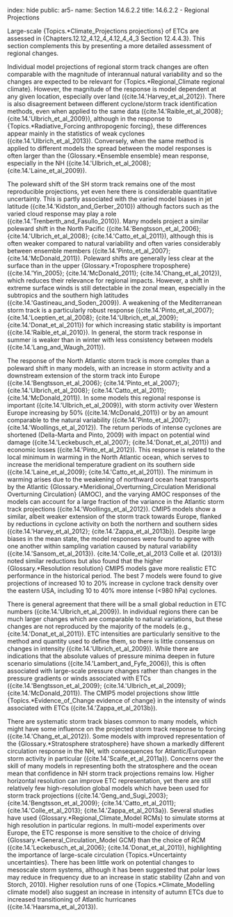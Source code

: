 index: hide
public: ar5-
name: Section 14.6.2.2
title: 14.6.2.2 - Regional Projections

Large-scale {Topics.*Climate_Projections projections} of ETCs are assessed in {Chapters.12.12_4.12_4_4.12_4_4_3 Section 12.4.4.3}. This section complements this by presenting a more detailed assessment of regional changes.

Individual model projections of regional storm track changes are often comparable with the magnitude of interannual natural variability and so the changes are expected to be relevant for {Topics.*Regional_Climate regional climate}. However, the magnitude of the response is model dependent at any given location, especially over land ({cite.14.'Harvey_et_al_2012}). There is also disagreement between different cyclone/storm track identification methods, even when applied to the same data ({cite.14.'Raible_et_al_2008}; {cite.14.'Ulbrich_et_al_2009}), although in the response to {Topics.*Radiative_Forcing anthropogenic forcing}, these differences appear mainly in the statistics of weak cyclones ({cite.14.'Ulbrich_et_al_2013}). Conversely, when the same method is applied to different models the spread between the model responses is often larger than the {Glossary.*Ensemble ensemble} mean response, especially in the NH ({cite.14.'Ulbrich_et_al_2008}; {cite.14.'Laine_et_al_2009}).

The poleward shift of the SH storm track remains one of the most reproducible projections, yet even here there is considerable quantitative uncertainty. This is partly associated with the varied model biases in jet latitude ({cite.14.'Kidston_and_Gerber_2010}) although factors such as the varied cloud response may play a role ({cite.14.'Trenberth_and_Fasullo_2010}). Many models project a similar poleward shift in the North Pacific ({cite.14.'Bengtsson_et_al_2006}; {cite.14.'Ulbrich_et_al_2008}; {cite.14.'Catto_et_al_2011}), although this is often weaker compared to natural variability and often varies considerably between ensemble members ({cite.14.'Pinto_et_al_2007}; {cite.14.'McDonald_2011}). Poleward shifts are generally less clear at the surface than in the upper {Glossary.*Troposphere troposphere} ({cite.14.'Yin_2005}; {cite.14.'McDonald_2011}; {cite.14.'Chang_et_al_2012}), which reduces their relevance for regional impacts. However, a shift in extreme surface winds is still detectable in the zonal mean, especially in the subtropics and the southern high latitudes ({cite.14.'Gastineau_and_Soden_2009}). A weakening of the Mediterranean storm track is a particularly robust response ({cite.14.'Pinto_et_al_2007}; {cite.14.'Loeptien_et_al_2008}; {cite.14.'Ulbrich_et_al_2009}; {cite.14.'Donat_et_al_2011}) for which increasing static stability is important ({cite.14.'Raible_et_al_2010}). In general, the storm track response in summer is weaker than in winter with less consistency between models ({cite.14.'Lang_and_Waugh_2011}).

The response of the North Atlantic storm track is more complex than a poleward shift in many models, with an increase in storm activity and a downstream extension of the storm track into Europe ({cite.14.'Bengtsson_et_al_2006}; {cite.14.'Pinto_et_al_2007}; {cite.14.'Ulbrich_et_al_2008}; {cite.14.'Catto_et_al_2011}; {cite.14.'McDonald_2011}). In some models this regional response is important ({cite.14.'Ulbrich_et_al_2009}), with storm activity over Western Europe increasing by 50% ({cite.14.'McDonald_2011}) or by an amount comparable to the natural variability ({cite.14.'Pinto_et_al_2007}; {cite.14.'Woollings_et_al_2012}). The return periods of intense cyclones are shortened (Della-Marta and Pinto, 2009) with impact on potential wind damage ({cite.14.'Leckebusch_et_al_2007}; {cite.14.'Donat_et_al_2011}) and economic losses ({cite.14.'Pinto_et_al_2012}). This response is related to the local minimum in warming in the North Atlantic ocean, which serves to increase the meridional temperature gradient on its southern side ({cite.14.'Laine_et_al_2009}; {cite.14.'Catto_et_al_2011}). The minimum in warming arises due to the weakening of northward ocean heat transports by the Atlantic {Glossary.*Meridional_Overturning_Circulation Meridional Overturning Circulation} (AMOC), and the varying AMOC responses of the models can account for a large fraction of the variance in the Atlantic storm track projections ({cite.14.'Woollings_et_al_2012}). CMIP5 models show a similar, albeit weaker extension of the storm track towards Europe, flanked by reductions in cyclone activity on both the northern and southern sides ({cite.14.'Harvey_et_al_2012}; {cite.14.'Zappa_et_al_2013b}). Despite large biases in the mean state, the model responses were found to agree with one another within sampling variation caused by natural variability ({cite.14.'Sansom_et_al_2013}). {cite.14.'Colle_et_al_2013 Colle et al. (2013)} noted similar reductions but also found that the higher {Glossary.*Resolution resolution} CMIP5 models gave more realistic ETC performance in the historical period. The best 7 models were found to give projections of increased 10 to 20% increase in cyclone track density over the eastern USA, including 10 to 40% more intense (<980 hPa) cyclones.

There is general agreement that there will be a small global reduction in ETC numbers ({cite.14.'Ulbrich_et_al_2009}). In individual regions there can be much larger changes which are comparable to natural variations, but these changes are not reproduced by the majority of the models (e.g., {cite.14.'Donat_et_al_2011}). ETC intensities are particularly sensitive to the method and quantity used to define them, so there is little consensus on changes in intensity ({cite.14.'Ulbrich_et_al_2009}). While there are indications that the absolute values of pressure minima deepen in future scenario simulations ({cite.14.'Lambert_and_Fyfe_2006}), this is often associated with large-scale pressure changes rather than changes in the pressure gradients or winds associated with ETCs ({cite.14.'Bengtsson_et_al_2009}; {cite.14.'Ulbrich_et_al_2009}; {cite.14.'McDonald_2011}). The CMIP5 model projections show little {Topics.*Evidence_of_Change evidence of change} in the intensity of winds associated with ETCs ({cite.14.'Zappa_et_al_2013b}).

There are systematic storm track biases common to many models, which might have some influence on the projected storm track response to forcing ({cite.14.'Chang_et_al_2012}). Some models with improved representation of the {Glossary.*Stratosphere stratosphere} have shown a markedly different circulation response in the NH, with consequences for Atlantic/European storm activity in particular ({cite.14.'Scaife_et_al_2011a}). Concerns over the skill of many models in representing both the stratosphere and the ocean mean that confidence in NH storm track projections remains low. Higher horizontal resolution can improve ETC representation, yet there are still relatively few high-resolution global models which have been used for storm track projections ({cite.14.'Geng_and_Sugi_2003}; {cite.14.'Bengtsson_et_al_2009}; {cite.14.'Catto_et_al_2011}; {cite.14.'Colle_et_al_2013}; {cite.14.'Zappa_et_al_2013a}). Several studies have used {Glossary.*Regional_Climate_Model RCMs} to simulate storms at high resolution in particular regions. In multi-model experiments over Europe, the ETC response is more sensitive to the choice of driving {Glossary.*General_Circulation_Model GCM} than the choice of RCM ({cite.14.'Leckebusch_et_al_2006}; {cite.14.'Donat_et_al_2011}), highlighting the importance of large-scale circulation {Topics.*Uncertainty uncertainties}. There has been little work on potential changes to mesoscale storm systems, although it has been suggested that polar lows may reduce in frequency due to an increase in static stability (Zahn and von Storch, 2010). Higher resolution runs of one {Topics.*Climate_Modelling climate model} also suggest an increase in intensity of autumn ETCs due to increased transitioning of Atlantic hurricanes ({cite.14.'Haarsma_et_al_2013}).
